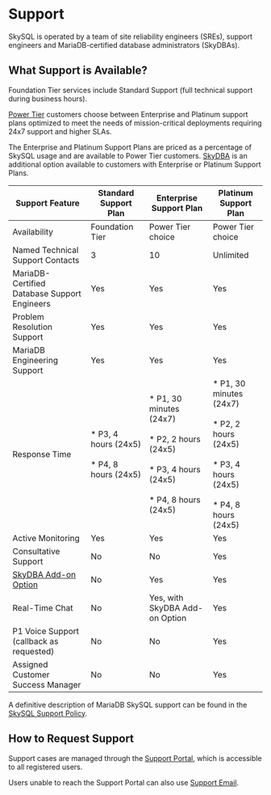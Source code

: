 # Support
SkySQL is operated by a team of site reliability engineers (SREs), support engineers and MariaDB-certified database administrators (SkyDBAs).

## What Support is Available?
Foundation Tier services include Standard Support (full technical support during business hours).

[Power Tier](<Billing and Power Tier>) customers choose between Enterprise and Platinum support plans optimized to meet the needs of mission-critical deployments requiring 24x7 support and higher SLAs.

The Enterprise and Platinum Support Plans are priced as a percentage of SkySQL usage and are available to Power Tier customers. [SkyDBA](FractionalDBA.md) is an additional option available to customers with Enterprise or Platinum Support Plans.

| Support Feature | Standard Support Plan | Enterprise Support Plan | Platinum Support Plan |
| --- | --- | --- | --- |
| Availability | Foundation Tier | Power Tier choice | Power Tier choice |
| Named Technical Support Contacts | 3   | 10  | Unlimited |
| MariaDB-Certified Database Support Engineers | Yes | Yes | Yes |
| Problem Resolution Support | Yes | Yes | Yes |
| MariaDB Engineering Support | Yes | Yes | Yes |
| Response Time | *   P3, 4 hours (24x5)<br>    <br>*   P4, 8 hours (24x5) | *   P1, 30 minutes (24x7)<br>    <br>*   P2, 2 hours (24x5)<br>    <br>*   P3, 4 hours (24x5)<br>    <br>*   P4, 8 hours (24x5) | *   P1, 30 minutes (24x7)<br>    <br>*   P2, 2 hours (24x5)<br>    <br>*   P3, 4 hours (24x5)<br>    <br>*   P4, 8 hours (24x5) |
| Active Monitoring | Yes | Yes | Yes |
| Consultative Support | No  | No  | Yes |
| [SkyDBA Add-on Option](skydba/) | No  | Yes | Yes |
| Real-Time Chat | No  | Yes, with SkyDBA Add-on Option | Yes |
| P1 Voice Support (callback as requested) | No  | No  | Yes |
| Assigned Customer Success Manager | No  | No  | Yes |

A definitive description of MariaDB SkySQL support can be found in the [SkySQL Support Policy](https://skysql.com/support-policy/).

## How to Request Support
Support cases are managed through the [Support Portal](https://support.skysql.com/), which is accessible to all registered users.

Users unable to reach the Support Portal can also use [Support Email](mailto:support@skysql.com).

